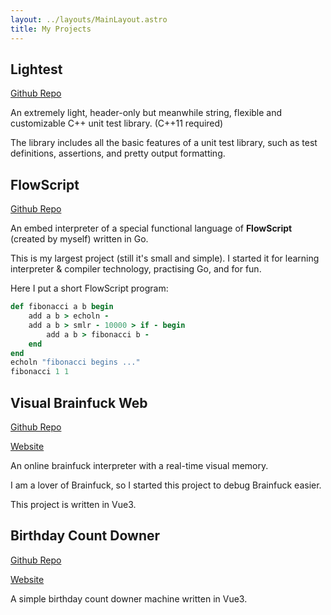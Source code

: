 ```yaml
---
layout: ../layouts/MainLayout.astro
title: My Projects
---
```


## Lightest

[Github Repo](https://github.com/zhangzheheng12345/Lightest)

An extremely light, header-only but meanwhile string, flexible and customizable C++ unit test library. (C++11 required)

The library includes all the basic features of a unit test library, such as test definitions, assertions, and pretty output formatting.

## FlowScript

[Github Repo](https://github.com/zhangzheheng12345/flowscript)

An embed interpreter of a special functional language of **FlowScript** (created by myself) written in Go.

This is my largest project (still it's small and simple).
I started it for learning interpreter & compiler technology, practising Go, and for fun.

Here I put a short FlowScript program:

<!-- highlight FlowScript as Ruby -->
```ruby
def fibonacci a b begin
    add a b > echoln -
    add a b > smlr - 10000 > if - begin
        add a b > fibonacci b -
    end
end
echoln "fibonacci begins ..."
fibonacci 1 1
```

## Visual Brainfuck Web

[Github Repo](https://github.com/zhangzheheng12345/visual-brainfuck-web)

[Website](https://visual-brainfuck-web.netlify.app)

An online brainfuck interpreter with a real-time visual memory.

I am a lover of Brainfuck, so I started this project to debug Brainfuck easier.

This project is written in Vue3.

## Birthday Count Downer

[Github Repo](https://github.com/zhangzheheng12345/birthday-count-downer)

[Website](https://birthday-count-downer.netlify.app)

A simple birthday count downer machine written in Vue3.
